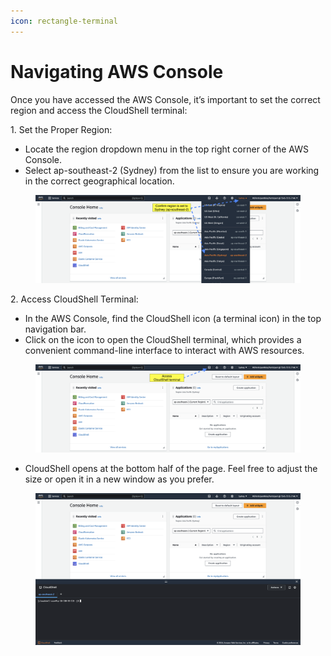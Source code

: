 ```yaml
---
icon: rectangle-terminal
---
```


# Navigating AWS Console

Once you have accessed the AWS Console, it’s important to set the correct region and access the CloudShell terminal:

1\. Set the Proper Region:

* Locate the region dropdown menu in the top right corner of the AWS Console.
* Select ap-southeast-2 (Sydney) from the list to ensure you are working in the correct geographical location.

<figure><img src="../.gitbook/assets/1 Region.png" alt=""><figcaption></figcaption></figure>

2\. Access CloudShell Terminal:

* In the AWS Console, find the CloudShell icon (a terminal icon) in the top navigation bar.
* Click on the icon to open the CloudShell terminal, which provides a convenient command-line interface to interact with AWS resources.

<figure><img src="../.gitbook/assets/2 CloudShell (1).png" alt=""><figcaption></figcaption></figure>

* CloudShell opens at the bottom half of the page. Feel free to adjust the size or open it in a new window as you prefer.

<figure><img src="../.gitbook/assets/3 CloudShell Terminal.png" alt=""><figcaption></figcaption></figure>

